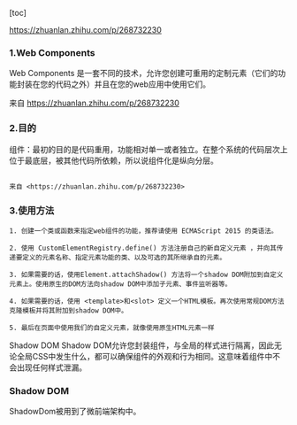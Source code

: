 [toc]





https://zhuanlan.zhihu.com/p/268732230

### 1.Web Components

Web Components 是一套不同的技术，允许您创建可重用的定制元素（它们的功能封装在您的代码之外）并且在您的web应用中使用它们。

 

来自 <https://zhuanlan.zhihu.com/p/268732230> 

###  2.目的

组件：最初的目的是代码重用，功能相对单一或者独立。在整个系统的代码层次上位于最底层，被其他代码所依赖，所以说组件化是纵向分层。

 ~~~

来自 <https://zhuanlan.zhihu.com/p/268732230> 

~~~

### 3.使用方法
~~~
1. 创建一个类或函数来指定web组件的功能，推荐请使用 ECMAScript 2015 的类语法。

2. 使用 CustomElementRegistry.define() 方法注册自己的新自定义元素 ，并向其传递要定义的元素名称、指定元素功能的类、以及可选的其所继承自的元素。

3. 如果需要的话，使用Element.attachShadow() 方法将一个shadow DOM附加到自定义元素上。使用原生的DOM方法向shadow DOM中添加子元素、事件监听器等。

4. 如果需要的话，使用 <template>和<slot> 定义一个HTML模板。再次使用常规DOM方法克隆模板并将其附加到shadow DOM中。

5. 最后在页面中使用我们的自定义元素，就像使用原生HTML元素一样

~~~



Shadow DOM
Shadow DOM允许您封装组件，与全局的样式进行隔离，因此无论全局CSS中发生什么，都可以确保组件的外观和行为相同。这意味着组件中不会出现任何样式泄漏。

### Shadow DOM
ShadowDom被用到了微前端架构中。


